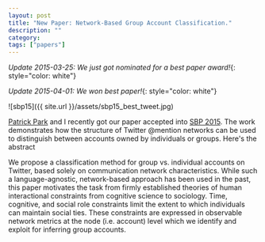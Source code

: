 ```yaml
---
layout: post
title: "New Paper: Network-Based Group Account Classification."
description: ""
category:
tags: ["papers"]
---
```



*Update 2015-03-25: We just got nominated for a best paper award!*{: style="color: white"}

*Update 2015-04-01: We won best paper!*{: style="color: white"}

![sbp15]({{ site.url }}/assets/sbp15_best_tweet.jpg)

[Patrick Park](https://twitter.com/shishong) and I recently got our paper accepted into [SBP 2015](http://sbp-conference.org/). The work demonstrates how the structure of Twitter @mention networks can be used to distinguish between accounts owned by individuals or groups. Here's the abstract

We propose a classification method for group vs. individual accounts on Twitter, based solely on communication network characteristics. While such a language-agnostic, network-based approach has been used in the past, this paper motivates the task from firmly established theories of human interactional constraints from cognitive science to sociology. Time, cognitive, and social role constraints limit the extent to which individuals can maintain social ties. These constraints are expressed in observable network metrics at the node (i.e. account) level which we identify and exploit for inferring group accounts.
